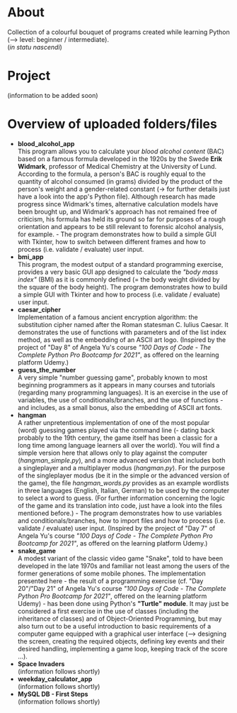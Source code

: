 # About
Collection of a colourful bouquet of programs created while learning Python (--> level: beginner / intermediate).  
(*in statu nascendi*)

# Project
(information to be added soon)

# Overview of uploaded folders/files
- **blood_alcohol_app**  
This program allows you to calculate your *blood alcohol content* (BAC) based on a famous formula developed in the 1920s by the Swede **Erik Widmark**, professor of Medical Chemistry at the University of Lund. According to the formula, a person's BAC is roughly equal to the quantity of alcohol consumed (in grams) divided by the product of the person's weight and a gender-related constant \(&#x2192; for further details just have a look into the app's Python file). Although research has made progress since Widmark's times, alternative calculation models have been brought up, and Widmark's approach has not remained free of criticism, his formula has held its ground so far for purposes of a rough orientation and appears to be still relevant to forensic alcohol analysis, for example. - The program demonstrates how to build a simple GUI with Tkinter, how to switch between different frames and how to process (i.e. validate / evaluate) user input.  
- **bmi_app**  
This program, the modest output of a standard programming exercise, provides a very basic GUI app designed to calculate the *"body mass index"* (BMI) as it is commonly defined (= the body weight divided by the square of the body height). The program demonstrates how to build a simple GUI with Tkinter and how to process (i.e. validate / evaluate) user input.  
- **caesar_cipher**  
Implementation of a famous ancient encryption algorithm: the substitution cipher named after the Roman statesman C. Iulius Caesar. It demonstrates the use of functions with parameters and of the list index method, as well as the embedding of an ASCII art logo. (Inspired by the project of "Day 8" of Angela Yu's course *"100 Days of Code - The Complete Python Pro Bootcamp for 2021"*, as offered on the learning platform Udemy.)
- **guess_the_number**  
A very simple "number guessing game", probably known to most beginning programmers as it appears in many courses and tutorials (regarding many programming languages). It is an exercise in the use of variables, the use of conditionals/branches, and the use of functions - and includes, as a small bonus, also the embedding of ASCII art fonts.
- **hangman**  
A rather unpretentious implementation of one of the most popular (word) guessing games played via the command line (- dating back probably to the 19th century, the game itself has been a classic for a long time among language learners all over the world). You will find a simple version here that allows only to play against the computer (*hangman_simple.py*), and a more advanced version that includes both a singleplayer and a multiplayer modus (*hangman.py*). For the purpose of the singleplayer modus (be it in the simple or the advanced version of the game), the file *hangman_words.py* provides as an example wordlists in three languages (English, Italian, German) to be used by the computer to select a word to guess. (For further information concerning the logic of the game and its translation into code, just have a look into the files mentioned before.) - The program demonstrates how to use variables and conditionals/branches, how to import files and how to process (i.e. validate / evaluate) user input. (Inspired by the project of "Day 7" of Angela Yu's course *"100 Days of Code - The Complete Python Pro Bootcamp for 2021"*, as offered on the learning platform Udemy.)
- **snake_game**  
A modest variant of the classic video game "Snake", told to have been developed in the late 1970s and familiar not least among the users of the former generations of some mobile phones. The implementation presented here - the result of a programming exercise (cf. "Day 20"/"Day 21" of Angela Yu's course *"100 Days of Code - The Complete Python Pro Bootcamp for 2021"*, offered on the learning platform Udemy) - has been done using Python's **"Turtle" module**. It may just be considered a first exercise in the use of classes (including the inheritance of classes) and of Object-Oriented Programming, but may also turn out to be a useful introduction to basic requirements of a computer game equipped with a graphical user interface (--> designing the screen, creating the required objects, defining key events and their desired handling, implementing a game loop, keeping track of the score ...).
- **Space Invaders**  
(information follows shortly)  
- **weekday_calculator_app**  
(information follows shortly)  
- **MySQL DB - First Steps**  
(information follows shortly)  
